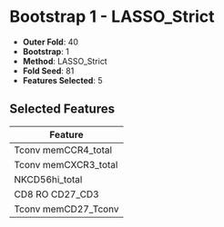 # Bootstrap 1 - LASSO_Strict

- **Outer Fold**: 40
- **Bootstrap**: 1
- **Method**: LASSO_Strict
- **Fold Seed**: 81
- **Features Selected**: 5

## Selected Features

| Feature |
|---------|
| Tconv memCCR4_total |
| Tconv memCXCR3_total |
| NKCD56hi_total |
| CD8 RO CD27_CD3 |
| Tconv memCD27_Tconv |

